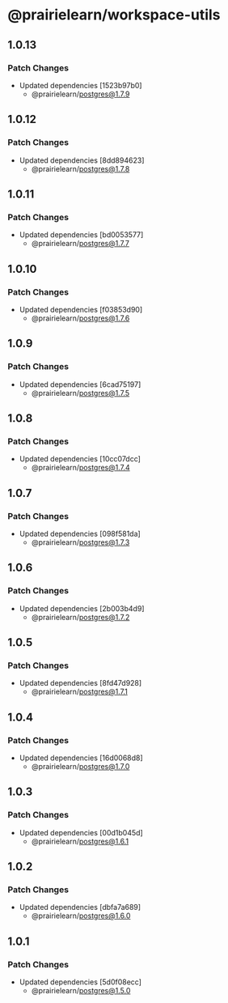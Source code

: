 # @prairielearn/workspace-utils

## 1.0.13

### Patch Changes

- Updated dependencies [1523b97b0]
  - @prairielearn/postgres@1.7.9

## 1.0.12

### Patch Changes

- Updated dependencies [8dd894623]
  - @prairielearn/postgres@1.7.8

## 1.0.11

### Patch Changes

- Updated dependencies [bd0053577]
  - @prairielearn/postgres@1.7.7

## 1.0.10

### Patch Changes

- Updated dependencies [f03853d90]
  - @prairielearn/postgres@1.7.6

## 1.0.9

### Patch Changes

- Updated dependencies [6cad75197]
  - @prairielearn/postgres@1.7.5

## 1.0.8

### Patch Changes

- Updated dependencies [10cc07dcc]
  - @prairielearn/postgres@1.7.4

## 1.0.7

### Patch Changes

- Updated dependencies [098f581da]
  - @prairielearn/postgres@1.7.3

## 1.0.6

### Patch Changes

- Updated dependencies [2b003b4d9]
  - @prairielearn/postgres@1.7.2

## 1.0.5

### Patch Changes

- Updated dependencies [8fd47d928]
  - @prairielearn/postgres@1.7.1

## 1.0.4

### Patch Changes

- Updated dependencies [16d0068d8]
  - @prairielearn/postgres@1.7.0

## 1.0.3

### Patch Changes

- Updated dependencies [00d1b045d]
  - @prairielearn/postgres@1.6.1

## 1.0.2

### Patch Changes

- Updated dependencies [dbfa7a689]
  - @prairielearn/postgres@1.6.0

## 1.0.1

### Patch Changes

- Updated dependencies [5d0f08ecc]
  - @prairielearn/postgres@1.5.0
